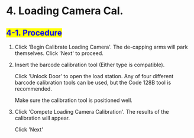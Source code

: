 # 4. Loading Camera Cal.

## <mark style="color:blue;">4-1. Procedure</mark>

1. Click 'Begin Calibrate Loading Camera'. The de-capping arms will park themselves. Click 'Next' to proceed.
2.  Insert the barcode calibration tool (Either type is compatible).

    Click 'Unlock Door' to open the load station. Any of four different barcode calibration tools can be used, but the Code 128B tool is recommended.

    Make sure the calibration tool is positioned well.
3.  Click 'Compete Loading Camera Calibration'. The results of the calibration will appear.&#x20;

    Click 'Next'
